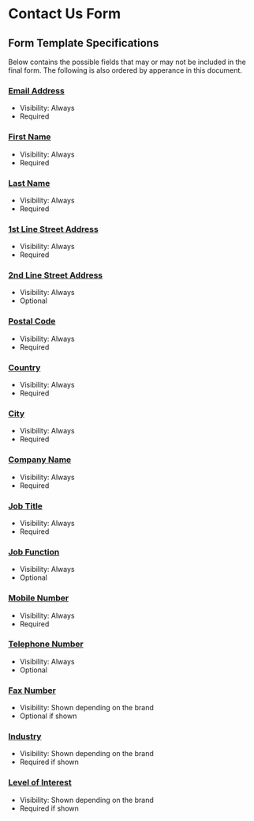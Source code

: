 # Contact Us Form

## Form Template Specifications

Below contains the possible fields that may or may not be included in the final form. The following is also ordered by apperance in this document.

### [**Email Address**](../fields.md#email-address-emailaddress)

- Visibility: Always
- Required

### [**First Name**](../fields.md#first-name-firstname)

- Visibility: Always
- Required

### [**Last Name**](../fields.md#last-name-lastname)

- Visibility: Always
- Required

### [**1st Line Street Address**](../fields.md#1st-line-street-address-address1)

- Visibility: Always
- Required

### [**2nd Line Street Address**](../fields.md#2nd-line-street-address-address2)

- Visibility: Always
- Optional

### [**Postal Code**](../fields.md#postal-code-postcode)

- Visibility: Always
- Required

### [**Country**](../fields.md#country-country)

- Visibility: Always
- Required

### [**City**](../fields.md#city-city)

- Visibility: Always
- Required

### [**Company Name**](../fields.md#company-name-companyname)

- Visibility: Always
- Required

### [**Job Title**](../fields.md#job-title-jobtitle)

- Visibility: Always
- Required

### [**Job Function**](../fields.md#job-function-jobfunction)

- Visibility: Always
- Optional

### [**Mobile Number**](../fields.md#mobile-number-mobilenumber)

- Visibility: Always
- Required

### [**Telephone Number**](../fields.md#telephone-number-telephonenumber)

- Visibility: Always
- Optional

### [**Fax Number**](../fields.md#fax-number-faxnumber)

- Visibility: Shown depending on the brand
- Optional if shown

### [**Industry**](../fields.md#industry-industry)

- Visibility: Shown depending on the brand
- Required if shown

### [**Level of Interest**](../fields.md#level-of-interest-interestlevel)

- Visibility: Shown depending on the brand
- Required if shown
